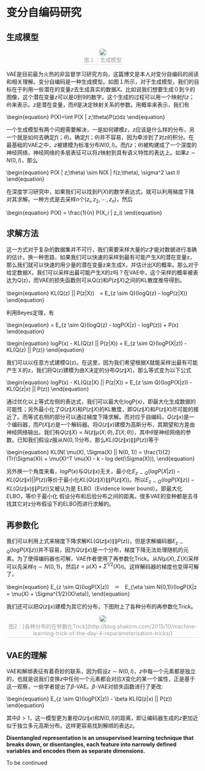 <head>
    <script src="https://cdn.mathjax.org/mathjax/latest/MathJax.js?config=TeX-AMS-MML_HTMLorMML" type="text/javascript"></script>
    <script type="text/x-mathjax-config">
        MathJax.Hub.Config({
            tex2jax: {
            skipTags: ['script', 'noscript', 'style', 'textarea', 'pre'],
            inlineMath: [['$','$']]
            }
        });
    </script>
</head>

# 变分自编码研究

## 生成模型
<center>
    <img style="border-radius: 0.2525em;
    box-shadow: 0 2px 4px 0 rgba(34,36,38,.12),0 2px 6px 0 rgba(34,36,38,.08);" 
    src="https://raw.githubusercontent.com/Kaimaoge/Kaimaoge.github.io/master/images/generative.png">
    <br>
    <div style="color:orange; border-bottom: 1px solid #d9d9d9;
    display: inline-block;
    color: #999;
    padding: 2px;">图１：生成模型</div>
</center>

VAE是目前最为火热的非监督学习研究方向，这篇博文是本人对变分自编码的阅读和相关理解。变分自编码是一种生成模型。如图１所示，对于生成模型，我们的目标在于利用一些潜在的变量$z$去生成真实的数据$X$。比如说我们想要生成０到９的图像，这个潜在变量$z$可以是0到9的数字。这个生成的过程可以用一个映射$f(z；\theta)$来表示。$z$是潜在变量，而$\theta$是决定映射关系的参数。用概率来表示，我们有

\begin{equation}
P(X)=\int P(X | z;\theta)P(z)dz
\end{equation}

一个生成模型有两个问题需要解决，一是如何建模$z$，$z$应该是什么样的分布，另一个就是如何去确定$f(；\theta)$。确定$f(；\theta)$并不容易，因为牵涉到了对$z$的积分。在最基础的VAE之中，$z$被建模为标准分布$N(0,I)$。而$f(z；\theta)$被构建成了一个深度的神经网络，神经网络的多层表征可以将$z$映射到具有语义特性的表达上。如果$z \sim N(0,I)$，那么

\begin{equation}
P(X | z;\theta) \sim N(X | f(z;\theta), \sigma^2 \ast I)
\end{equation}

在深度学习研究中，如果我们可以找到$P(X)$的数学表达式，就可以利用梯度下降对其求解。一种方式是去采样$n$个$(z_i,z_2,\cdots,z_n)$，然后

\begin{equation}
P(X) = \frac{1}{n} P(X_i | z_i)
\end{equation}

## 求解方法

这一方式对于复杂的数据集并不可行，我们需要采样大量的$z$才能对数据进行准确的估计。换一种思路，如果我们可以快速的采样到最有可能产生X的潜在变量z，那么我们就可以快速的用少量的潜在变量z来生成X，并估计出X的概率。那么对于给定数据X，我们可以采样出最可能产生X的z吗？在VAE中，这个采样的概率被表达为Q(z)，而VAE的损失函数则可从Q(z)和$P(z\|X)$之间的KL散度推导得到。

\begin{equation}
KL(Q(z) || P(z|X))　= E_{z \sim Q}(logQ(z) - logP(z|X))
\end{equation}

利用Beyes定理，有

\begin{equation}
= E_{z \sim Q}(logQ(z) - logP(X|z) - logP(z)) + P(x)
\end{equation}

\begin{equation}
logP(x) - KL(Q(z) || P(z|X)) = E_{z \sim Q}(logP(X|z)) - KL(Q(z) || P(z))
\end{equation}

我们可以以任意方式建模Q(z)。在这里，因为我们希望根据X就能采样出最有可能产生Ｘ的z，我们将Q(z)建模为由X决定的分布$Q(z\|X)$，那么等式变为以下公式

\begin{equation}
logP(x) - KL(Q(z\|X) || P(z|X)) = E_{z \sim Q}(logP(X\|z)) - KL(Q(z\|x) || P(z))
\end{equation}

通过优化以上等式左侧的表达式，我们可以最大化logP(x)，即最大化生成数据的可能性；另外最小化了$Q(z\|X)$和$P(z\|X)$的KL散度，即$Q(z\| X)$和$P(z\|X)$尽可能的接近了。而等式右侧的部分可以通过梯度下降求解。而对应于自编码，$Q(z\|x)$是一个编码器，而$P(X\|z)$是一个解码器。将$Q(z\|x)$建模为高斯分布，其期望和方差由神经网络输出。我们有$Q(z\| X) = N(z \| \mu(X; \theta), \Sigma(X; \theta))$，其中$\theta$是神经网络的参数。已知我们假设$z$服从$N(0,1)$分布，那么$KL(Q(z\|x) \|\| P(z))$等于

\begin{equation}
KL(N( \mu(X), \Sigma(X) || N(0, 1)) = \frac{1}{2} (Tr(\Sigma(X)) + \mu(X)^T \mu(X) - k - log det(\Sigma(X))),
\end{equation}

另外换一个角度来看，$logP(x)$与$Q(z \| x)$无关，最小化$E_{z \sim Q}(logP(X|z)) - KL(Q(z\|x) || P(z))$等价于最小化$KL(Q(z\|X) \|\| P(z\|X))$。所以$E_{z \sim Q}(logP(X\|z)) - KL(Q(z\|x) \|\| P(z))$又被认为是 ELBO（Evidence lower bound）。即最大化ELBO，等价于最小化
假设分布和后验分布之间的距离。很多VAE的变种都是去寻找其它对z分布假设下的ELBO而进行求解的。

## 再参数化

我们可以利用上式来梯度下降求解$KL(Q(z\|x) \|\| P(z))$，但是求解编码器$E_{z \sim Q}(logP(X\|z))$并不容易，因为$Q(z\|x)$是一个分布，梯度下降无法处理随机的元素。为了使得编码器也可解，VAE作者使用了再参数化Trick。从$N( \mu(X), \Sigma(X)$采样可以先采样$\eta \sim N(0,1)$，然后$z = \mu(X) + \Sigma^{1/2}(X)\eta$。这样解码器的梯度也变得可解了。

\begin{equation}
E_{z \sim Q}(logP(X|z))　＝　E_{\eta \sim N(0,1)}(logP(X|z = \mu(X) + \Sigma^{1/2}(X)\eta)),
\end{equation}

我们还可以把$Q(z\|x)$建模为其它的分布，下图附上了各种分布的再参数化Trick。

<center>
    <img style="border-radius: 0.3125em;
    box-shadow: 0 2px 4px 0 rgba(34,36,38,.12),0 2px 8px 0 rgba(34,36,38,.08);" 
    src="https://raw.githubusercontent.com/Kaimaoge/Kaimaoge.github.io/master/images/rp.png">
    <br>
    <div style="color:orange; border-bottom: 1px solid #d9d9d9;
    display: inline-block;
    color: #999;
    padding: 2px;">图2：[各种分布的在参数化Trick](http://blog.shakirm.com/2015/10/machine-learning-trick-of-the-day-4-reparameterisation-tricks/)</div>
</center>

## VAE的理解

VAE和解绑表征有着奇妙的联系，因为假设$z \sim N(0,I)$，$z$中每一个元素都是独立的，也就是说我们变换$z$中任何一个元素都会对应$X$变化的某一个属性，正是基于这一观察，一些学者提出了$\beta$-VAE。$\beta$-VAE对损失函数进行了更改:

\begin{equation}
E_{z \sim Q}(logP(X\|z)) - \beta KL(Q(z\|x) || P(z))
\end{equation}

其中$\beta > 1$，这一模型更为重视$Q(z\|x)$和$N(0,I)$的距离，即让编码器生成的$z$更加近似于独立多元高斯分布。这样更容易找到解绑的表达$z$。

**Disentangled representation is an unsupervised learning technique that breaks down, or disentangles, each feature into narrowly defined variables and encodes them as separate dimensions.**


To be continued





